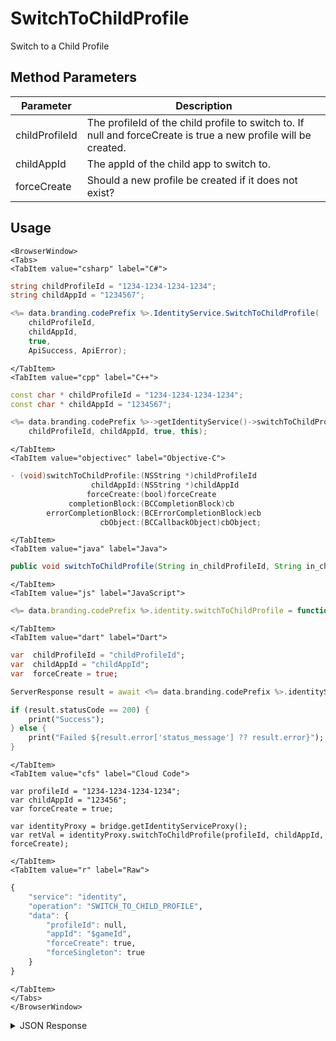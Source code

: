 # SwitchToChildProfile

Switch to a Child Profile

<PartialServop service_name="identity" operation_name="SWITCH_TO_CHILD_PROFILE" />

## Method Parameters

| Parameter      | Description                                                                                                     |
| -------------- | --------------------------------------------------------------------------------------------------------------- |
| childProfileId | The profileId of the child profile to switch to. If null and forceCreate is true a new profile will be created. |
| childAppId     | The appId of the child app to switch to.                                                                        |
| forceCreate    | Should a new profile be created if it does not exist?                                                           |

## Usage

```mdx-code-block
<BrowserWindow>
<Tabs>
<TabItem value="csharp" label="C#">
```

```csharp
string childProfileId = "1234-1234-1234-1234";
string childAppId = "1234567";

<%= data.branding.codePrefix %>.IdentityService.SwitchToChildProfile(
    childProfileId,
    childAppId,
    true,
    ApiSuccess, ApiError);
```

```mdx-code-block
</TabItem>
<TabItem value="cpp" label="C++">
```

```cpp
const char * childProfileId = "1234-1234-1234-1234";
const char * childAppId = "1234567";

<%= data.branding.codePrefix %>->getIdentityService()->switchToChildProfile(
    childProfileId, childAppId, true, this);
```

```mdx-code-block
</TabItem>
<TabItem value="objectivec" label="Objective-C">
```

```objectivec
- (void)switchToChildProfile:(NSString *)childProfileId
                  childAppId:(NSString *)childAppId
                 forceCreate:(bool)forceCreate
             completionBlock:(BCCompletionBlock)cb
        errorCompletionBlock:(BCErrorCompletionBlock)ecb
                    cbObject:(BCCallbackObject)cbObject;
```

```mdx-code-block
</TabItem>
<TabItem value="java" label="Java">
```

```java
public void switchToChildProfile(String in_childProfileId, String in_childAppId, boolean in_forceCreate, IServerCallback in_callback)
```

```mdx-code-block
</TabItem>
<TabItem value="js" label="JavaScript">
```

```javascript
<%= data.branding.codePrefix %>.identity.switchToChildProfile = function(childProfileId, childAppId, forceCreate, callback)
```

```mdx-code-block
</TabItem>
<TabItem value="dart" label="Dart">
```

```dart
var  childProfileId = "childProfileId";
var  childAppId = "childAppId";
var  forceCreate = true;

ServerResponse result = await <%= data.branding.codePrefix %>.identityService.switchToChildProfile(childProfileId:childProfileId, childAppId:childAppId, forceCreate:forceCreate);

if (result.statusCode == 200) {
    print("Success");
} else {
    print("Failed ${result.error['status_message'] ?? result.error}");
}
```

```mdx-code-block
</TabItem>
<TabItem value="cfs" label="Cloud Code">
```

```cfscript
var profileId = "1234-1234-1234-1234";
var childAppId = "123456";
var forceCreate = true;

var identityProxy = bridge.getIdentityServiceProxy();
var retVal = identityProxy.switchToChildProfile(profileId, childAppId, forceCreate);
```

```mdx-code-block
</TabItem>
<TabItem value="r" label="Raw">
```

```r
{
	"service": "identity",
	"operation": "SWITCH_TO_CHILD_PROFILE",
	"data": {
		"profileId": null,
		"appId": "$gameId",
		"forceCreate": true,
		"forceSingleton": true
	}
}
```

```mdx-code-block
</TabItem>
</Tabs>
</BrowserWindow>
```

<details>
<summary>JSON Response</summary>

```json
{
    "data": {
        "abTestingId": 93,
        "lastLogin": 1558725462395,
        "server_time": 1558725462431,
        "refundCount": 0,
        "timeZoneOffset": -5,
        "experiencePoints": 0,
        "createdAt": 1558462162948,
        "parentProfileId": "08ae9b33-3e9d-43d5-835e-7915e0da0fca",
        "emailAddress": null,
        "experienceLevel": 0,
        "countryCode": "CA",
        "vcClaimed": 0,
        "currency": {},
        "id": "e3bf5491-aed5-402c-8eb3-e218e77a58ff",
        "amountSpent": 0,
        "parentCurrency": {
            "Parent": {}
        },
        "previousLogin": 1558462162950,
        "playerName": "",
        "pictureUrl": null,
        "incoming_events": [],
        "languageCode": "en",
        "vcPurchased": 0,
        "isTester": false,
        "loginCount": 2,
        "xpCapped": false,
        "profileId": "e3bf5491-aed5-402c-8eb3-e218e77a58ff",
        "newUser": false,
        "sent_events": [],
        "rewards": {
            "rewardDetails": {},
            "currency": {},
            "rewards": {}
        },
        "switchToAppId": "12336",
        "statistics": {}
    },
    "status": 200
}
```

</details>
